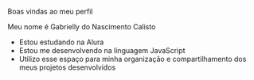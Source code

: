 Boas vindas ao meu perfil 

Meu nome é Gabrielly do Nascimento  Calisto

- Estou estudando na Alura
- Estou me desenvolvendo na linguagem JavaScript
- Utilizo esse espaço para minha organização e compartilhamento dos meus projetos desenvolvidos

